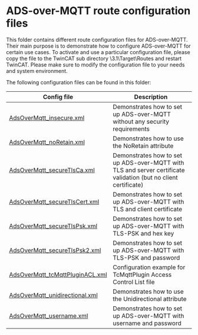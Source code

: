 # ADS-over-MQTT route configuration files
This folder contains different route configuration files for ADS-over-MQTT. Their main purpose is to demonstrate how to configure ADS-over-MQTT for certain use cases. To activate and use a particular configuration file, please copy the file to the TwinCAT sub directory \3.1\Target\Routes and restart TwinCAT. Please make sure to modify the configuration file to your needs and system environment. 

The following configuration files can be found in this folder:

| Config file | Description |
| ----------- | ----------- |
| [AdsOverMqtt_insecure.xml](AdsOverMqtt_insecure.xml) | Demonstrates how to set up ADS-over-MQTT without any security requirements |
| [AdsOverMqtt_noRetain.xml](AdsOverMqtt_noRetain.xml) | Demonstrates how to use the NoRetain attribute |
| [AdsOverMqtt_secureTlsCa.xml](AdsOverMqtt_secureTlsCa.xml) | Demonstrates how to set up ADS-over-MQTT with TLS and server certificate validation (but no client certificate) |
| [AdsOverMqtt_secureTlsCert.xml](AdsOverMqtt_secureTlsCert.xml) | Demonstrates how to set up ADS-over-MQTT with TLS and client certificate |
| [AdsOverMqtt_secureTlsPsk.xml](AdsOverMqtt_secureTlsPsk.xml) | Demonstrates how to set up ADS-over-MQTT with TLS-PSK and hex key |
| [AdsOverMqtt_secureTlsPsk2.xml](AdsOverMqtt_secureTlsPsk2.xml) | Demonstrates how to set up ADS-over-MQTT with TLS-PSK and password |
| [AdsOverMqtt_tcMqttPluginACL.xml](AdsOverMqtt_tcMqttPluginACL.xml) | Configuration example for TcMqttPlugin Access Control List file |
| [AdsOverMqtt_unidirectional.xml](AdsOverMqtt_unidirectional.xml) | Demonstrates how to use the Unidirectional attribute |
| [AdsOverMqtt_username.xml](AdsOverMqtt_username.xml) | Demonstrates how to set up ADS-over-MQTT with username and password |
